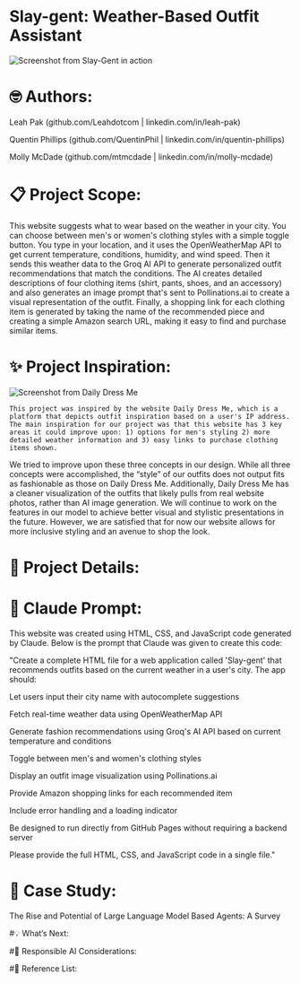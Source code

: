 # Slay-gent: Weather-Based Outfit Assistant
![Screenshot from Slay-Gent in action](path/to/image.jpg)

# 🤓 Authors:  

Leah Pak (github.com/Leahdotcom | linkedin.com/in/leah-pak) 

Quentin Phillips (github.com/QuentinPhil | linkedin.com/in/quentin-phillips) 

Molly McDade (github.com/mtmcdade | linkedin.com/in/molly-mcdade)  

# 📋 Project Scope: 

This website suggests what to wear based on the weather in your city. You can choose between men's or women's clothing styles with a simple toggle button. You type in your location, and it uses the OpenWeatherMap API to get current temperature, conditions, humidity, and wind speed. Then it sends this weather data to the Groq AI API to generate personalized outfit recommendations that match the conditions. The AI creates detailed descriptions of four clothing items (shirt, pants, shoes, and an accessory) and also generates an image prompt that's sent to Pollinations.ai to create a visual representation of the outfit. Finally, a shopping link for each clothing item is generated by taking the name of the recommended piece and creating a simple Amazon search URL, making it easy to find and purchase similar items.     

# ✨ Project Inspiration: 

![Screenshot from Daily Dress Me](path/to/image.jpg)

	This project was inspired by the website Daily Dress Me, which is a platform that depicts outfit inspiration based on a user's IP address. The main inspiration for our project was that this website has 3 key areas it could improve upon: 1) options for men's styling 2) more detailed weather information and 3) easy links to purchase clothing items shown. 

We tried to improve upon these three concepts in our design. While all three concepts were accomplished, the “style” of our outfits does not output fits as fashionable as those on Daily Dress Me. Additionally, Daily Dress Me has a cleaner visualization of the outfits that likely pulls from real website photos, rather than AI image generation. We will continue to work on the features in our model to achieve better visual and stylistic presentations in the future. However, we are satisfied that for now our website allows for more inclusive styling and an avenue to shop the look. 

# 🔎 Project Details: 

 

# 🦾 Claude Prompt: 

This website was created using HTML, CSS, and JavaScript code generated by Claude. Below is the prompt that Claude was given to create this code: 

"Create a complete HTML file for a web application called 'Slay-gent' that recommends outfits based on the current weather in a user's city. The app should: 

Let users input their city name with autocomplete suggestions 

Fetch real-time weather data using OpenWeatherMap API 

Generate fashion recommendations using Groq's AI API based on current temperature 	and conditions 

Toggle between men's and women's clothing styles 

Display an outfit image visualization using Pollinations.ai 

Provide Amazon shopping links for each recommended item 

Include error handling and a loading indicator 

Be designed to run directly from GitHub Pages without requiring a backend server 

Please provide the full HTML, CSS, and JavaScript code in a single file." 

 

#  📖  Case Study:  

 The Rise and Potential of Large Language Model Based Agents: A Survey   

 
 

#💡 What’s Next: 

#🤝 Responsible AI Considerations: 

#📕 Reference List: 
